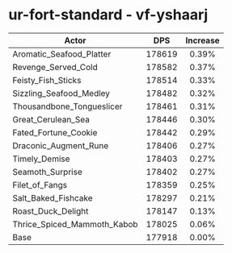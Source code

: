 # ur-fort-standard - vf-yshaarj
| Actor | DPS | Increase |
|---|:---:|:---:|
|Aromatic_Seafood_Platter|178619|0.39%|
|Revenge_Served_Cold|178582|0.37%|
|Feisty_Fish_Sticks|178514|0.33%|
|Sizzling_Seafood_Medley|178482|0.32%|
|Thousandbone_Tongueslicer|178461|0.31%|
|Great_Cerulean_Sea|178446|0.30%|
|Fated_Fortune_Cookie|178442|0.29%|
|Draconic_Augment_Rune|178406|0.27%|
|Timely_Demise|178403|0.27%|
|Seamoth_Surprise|178402|0.27%|
|Filet_of_Fangs|178359|0.25%|
|Salt_Baked_Fishcake|178297|0.21%|
|Roast_Duck_Delight|178147|0.13%|
|Thrice_Spiced_Mammoth_Kabob|178025|0.06%|
|Base|177918|0.00%|
